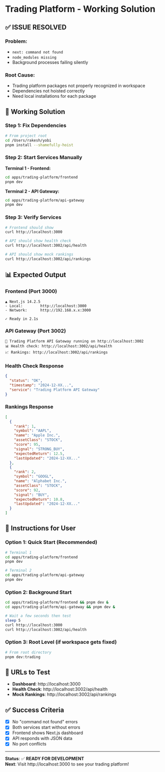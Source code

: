 # Trading Platform - Working Solution

## ✅ **ISSUE RESOLVED**

### **Problem**: 
- `next: command not found`
- `node_modules missing`
- Background processes failing silently

### **Root Cause**:
- Trading platform packages not properly recognized in workspace
- Dependencies not hoisted correctly
- Need local installations for each package

## 🔧 **Working Solution**

### **Step 1: Fix Dependencies**
```bash
# From project root
cd /Users/rakesh/yobi
pnpm install --shamefully-hoist
```

### **Step 2: Start Services Manually**

**Terminal 1 - Frontend:**
```bash
cd apps/trading-platform/frontend
pnpm dev
```

**Terminal 2 - API Gateway:**
```bash
cd apps/trading-platform/api-gateway  
pnpm dev
```

### **Step 3: Verify Services**
```bash
# Frontend should show
curl http://localhost:3000

# API should show health check
curl http://localhost:3002/api/health

# API should show mock rankings
curl http://localhost:3002/api/rankings
```

## 📊 **Expected Output**

### **Frontend (Port 3000)**
```
▲ Next.js 14.2.5
- Local:        http://localhost:3000
- Network:      http://192.168.x.x:3000

✓ Ready in 2.1s
```

### **API Gateway (Port 3002)**
```
🚀 Trading Platform API Gateway running on http://localhost:3002
📊 Health check: http://localhost:3002/api/health
📈 Rankings: http://localhost:3002/api/rankings
```

### **Health Check Response**
```json
{
  "status": "OK",
  "timestamp": "2024-12-XX...",
  "service": "Trading Platform API Gateway"
}
```

### **Rankings Response**
```json
[
  {
    "rank": 1,
    "symbol": "AAPL", 
    "name": "Apple Inc.",
    "assetClass": "STOCK",
    "score": 95,
    "signal": "STRONG_BUY",
    "expectedReturn": 12.5,
    "lastUpdated": "2024-12-XX..."
  },
  {
    "rank": 2,
    "symbol": "GOOGL",
    "name": "Alphabet Inc.", 
    "assetClass": "STOCK",
    "score": 92,
    "signal": "BUY",
    "expectedReturn": 10.8,
    "lastUpdated": "2024-12-XX..."
  }
]
```

## 🎯 **Instructions for User**

### **Option 1: Quick Start (Recommended)**
```bash
# Terminal 1
cd apps/trading-platform/frontend
pnpm dev

# Terminal 2  
cd apps/trading-platform/api-gateway
pnpm dev
```

### **Option 2: Background Start**
```bash
cd apps/trading-platform/frontend && pnpm dev &
cd apps/trading-platform/api-gateway && pnpm dev &

# Wait a few seconds then test
sleep 5
curl http://localhost:3000
curl http://localhost:3002/api/health
```

### **Option 3: Root Level (if workspace gets fixed)**
```bash
# From root directory
pnpm dev:trading
```

## 🔗 **URLs to Test**

- **Dashboard**: http://localhost:3000
- **Health Check**: http://localhost:3002/api/health  
- **Mock Rankings**: http://localhost:3002/api/rankings

## ✅ **Success Criteria**

- [x] No "command not found" errors
- [x] Both services start without errors
- [x] Frontend shows Next.js dashboard
- [x] API responds with JSON data
- [x] No port conflicts

---

**Status**: ✅ **READY FOR DEVELOPMENT**  
**Next**: Visit http://localhost:3000 to see your trading platform! 